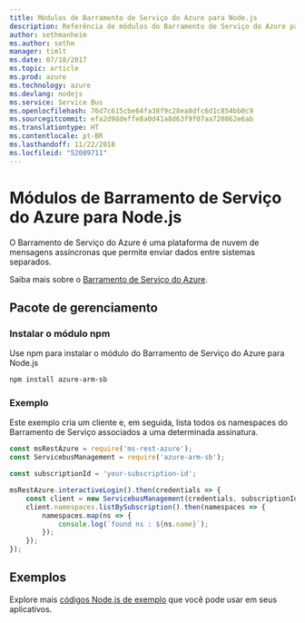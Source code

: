 ```yaml
---
title: Módulos de Barramento de Serviço do Azure para Node.js
description: Referência de módulos do Barramento de Serviço do Azure para Node.js
author: sethmanheim
ms.author: sethm
manager: timlt
ms.date: 07/18/2017
ms.topic: article
ms.prod: azure
ms.technology: azure
ms.devlang: nodejs
ms.service: Service Bus
ms.openlocfilehash: 76d7c615cbe64fa38f9c28ea8dfc6d1c854bb0c9
ms.sourcegitcommit: efa2d98deffe8a0d41a8d63f9f07aa720862e6ab
ms.translationtype: HT
ms.contentlocale: pt-BR
ms.lasthandoff: 11/22/2018
ms.locfileid: "52089711"
---
```

# <a name="azure-service-bus-modules-for-nodejs"></a>Módulos de Barramento de Serviço do Azure para Node.js

O Barramento de Serviço do Azure é uma plataforma de nuvem de mensagens assíncronas que permite enviar dados entre sistemas separados.

Saiba mais sobre o [Barramento de Serviço do Azure](https://docs.microsoft.com/azure/service-bus-messaging/service-bus-messaging-overview).

## <a name="management-package"></a>Pacote de gerenciamento

### <a name="install-the-npm-module"></a>Instalar o módulo npm

Use npm para instalar o módulo do Barramento de Serviço do Azure para Node.js

```bash
npm install azure-arm-sb
```

### <a name="example"></a>Exemplo

Este exemplo cria um cliente e, em seguida, lista todos os namespaces do Barramento de Serviço associados a uma determinada assinatura.

```javascript
const msRestAzure = require('ms-rest-azure');
const ServicebusManagement = require('azure-arm-sb');

const subscriptionId = 'your-subscription-id';

msRestAzure.interactiveLogin().then(credentials => {
    const client = new ServicebusManagement(credentials, subscriptionId);
    client.namespaces.listBySubscription().then(namespaces => {
        namespaces.map(ns => {
            console.log(`found ns : ${ns.name}`);
        });
    });
});
```

## <a name="samples"></a>Exemplos

Explore mais [códigos Node.js de exemplo](https://azure.microsoft.com/resources/samples/?platform=nodejs) que você pode usar em seus aplicativos.
